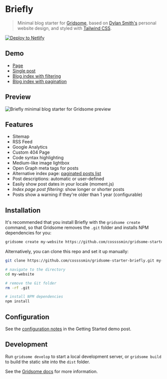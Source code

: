 # Briefly

> Minimal blog starter for [Gridsome](https://gridsome.org), based on [Dylan Smith's](https://dylanatsmith.com/) personal website design, and styled with [Tailwind CSS](https://tailwindcss.com).

[![Deploy to Netlify](https://www.netlify.com/img/deploy/button.svg)](https://app.netlify.com/start/deploy?repository=https://github.com/cossssmin/gridsome-starter-briefly)

## Demo

- [Page](https://gridsome-starter-briefly.netlify.com/about/)
- [Single post](https://gridsome-starter-briefly.netlify.com/getting-started-with-gridsome-and-briefly/)
- [Blog index with filtering](https://gridsome-starter-briefly.netlify.com/)
- [Blog index with pagination](https://gridsome-starter-briefly.netlify.com/paginated/)

## Preview

![Briefly minimal blog starter for Gridsome preview](https://res.cloudinary.com/cossssmin/image/upload/v1559057477/os/gridsome/briefly/briefly-card.png)

## Features

- Sitemap
- RSS Feed
- Google Analytics
- Custom 404 Page
- Code syntax highlighting
- Medium-like image lightbox
- Open Graph meta tags for posts
- Alternative index page: [paginated posts list](https://gridsome-starter-briefly.netlify.com/paginated/)
- Post descriptions: automatic or user-defined
- Easily show post dates in your locale (moment.js)
- _Index page post filtering_: show longer or shorter posts
- Posts show a warning if they're older than 1 year (configurable)

## Installation

It's recommended that you install Briefly with the `gridsome create` command, so that Gridsome removes the `.git` folder and installs NPM dependencies for you: 

```sh 
gridsome create my-website https://github.com/cossssmin/gridsome-starter-briefly.git
```

Alternatively, you can clone this repo and set it up manually:

```sh 
git clone https://github.com/cossssmin/gridsome-starter-briefly.git my-website

# navigate to the directory
cd my-website

# remove the Git folder
rm -rf .git

# install NPM dependencies
npm install
```

## Configuration

See the [configuration notes](https://gridsome-starter-briefly.netlify.com/getting-started-with-gridsome-and-briefly/#configuration) in the Getting Started demo post.

## Development

Run `gridsome develop` to start a local development server, or `gridsome build` to build the static site into the `dist` folder.

See the [Gridsome docs](https://gridsome.org/docs) for more information.
